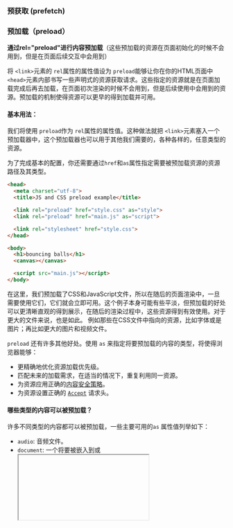 ### 预获取 (prefetch)





### 预加载（preload）

**通过rel="preload"进行内容预加载**（这些预加载的资源在页面初始化的时候不会用到，但是在页面后续交互中会用到）

将 `<link>`元素的 `rel`属性的属性值设为 `preload`能够让你在你的HTML页面中 `<head>`元素内部书写一些声明式的资源获取请求。这些指定的资源就是在页面加载完成后再去加载，在页面初次渲染的时候不会用到，但是后续使用中会用到的资源。预加载的机制使得资源可以更早的得到加载并可用。



#### 基本用法：

我们将使用 `preload`作为 `rel`属性的属性值。这种做法就把 `<link>`元素塞入一个预加载器中，这个预加载器也可以用于其他我们需要的，各种各样的，任意类型的资源。

为了完成基本的配置，你还需要通过`href`和`as`属性指定需要被预加载资源的资源路径及其类型。

```HTML
<head>
  <meta charset="utf-8">
  <title>JS and CSS preload example</title>

  <link rel="preload" href="style.css" as="style">
  <link rel="preload" href="main.js" as="script">

  <link rel="stylesheet" href="style.css">
</head>

<body>
  <h1>bouncing balls</h1>
  <canvas></canvas>

  <script src="main.js"></script>
</body>
```

在这里，我们预加载了CSS和JavaScript文件，所以在随后的页面渲染中，一旦需要使用它们，它们就会立即可用。这个例子本身可能有些平淡，但预加载的好处可以更清晰直观的得到展示，在随后的渲染过程中，这些资源得到有效使用。对于更大的文件来说，也是如此。 例如那些在CSS文件中指向的资源，比如字体或是图片；再比如更大的图片和视频文件。

`preload` 还有许多其他好处。使用 `as` 来指定将要预加载的内容的类型，将使得浏览器能够：

- 更精确地优化资源加载优先级。
- 匹配未来的加载需求，在适当的情况下，重复利用同一资源。
- 为资源应用正确的[内容安全策略](https://developer.mozilla.org/en-US/docs/Web/HTTP/CSP)。
- 为资源设置正确的 [`Accept`](https://developer.mozilla.org/en-US/docs/Web/HTTP/Headers/Accept) 请求头。



#### 哪些类型的内容可以被预加载？

许多不同类型的内容都可以被预加载，一些主要可用的`as` 属性值列举如下：

- `audio`: 音频文件。
- `document`: 一个将要被嵌入到<frame>或<iframe>内部的HTML文档。
- `embed`: 一个将要被嵌入到[<embed>](https://developer.mozilla.org/zh-CN/docs/Web/HTML/Element/embed)元素内部的资源。
- `fetch`: 那些将要通过fetch和XHR请求来获取的资源，比如一个ArrayBuffer或JSON文件。
- `font`: 字体文件。
- `image`: 图片文件。
- `object`: 一个将会被嵌入到[<embed>](https://developer.mozilla.org/zh-CN/docs/Web/HTML/Element/embed)元素内的文件。
- `script`: JavaScript文件。
- `style`: 样式表。
- `track`: WebVTT文件。
- `worker`: 一个JavaScript的web worker或shared worker。
- `video`: 视频文件。



#### 包含一个MIME类型

<link>元素可以接受一个type属性，着艺术学包含钙元素所指向资源的MIME类型。在浏览器进行预加载的时候，这个属性值将会非常有用——浏览器将使用`type`属性来判断它是否支持这一资源，如果浏览器支持这一类型资源的预加载，下载将会开始，否则便对其加以忽略。

```HTML
<head>
  <meta charset="utf-8">
  <title>Video preload example</title>

  <link rel="preload" href="sintel-short.mp4" as="video" type="video/mp4">
</head>
<body>
  <video controls>
    <source src="sintel-short.mp4" type="video/mp4">
    <source src="sintel-short.webm" type="video/webm">
    <p>Your browser doesn't support HTML5 video. Here is a <a href="sintel-short.mp4">link to the video</a> instead.</p>
  </video>
</body>
```

在这个实例中，支持MP4格式的浏览器将仅预加载并使用MP4资源，以使得视频播放器的表现尽可能的流畅，或者说，为用户提供更好的响应。而不支持MP4格式的浏览器仍然能够加载视频的WebM版本，但无法体验到预加载带来的良好体验。这个例子展示了预加载机制如何与渐进式增强的哲学进行有机的结合。



#### 跨域获取

如果你已经有了一个可以正确工作的[CORS](https://developer.mozilla.org/en-US/docs/Web/HTTP/CORS)设置，那么你也可以同样成功的预加载那些跨域资源，只需要你在`<link>`元素中设置好[`crossorigin`](https://developer.mozilla.org/zh-CN/docs/Web/HTML/Element/link#attr-crossorigin)属性即可。

一个有趣的情况是，如果你需要获取的是字体文件，那么即使是非跨域的情况下，也需要应用这一属性。因为各种各样的原因，这些获取请求必须使用以匿名模式使用CORS（如果你对其中的细节感兴趣，可以查看[Font fetching requirements](https://drafts.csswg.org/css-fonts/#font-fetching-requirements)一文）。

我们将以这个情况作为一个示例——首先是由于字体文件的加载是预加载方面一个好的用例，其次，这也比真正的配置一个跨域请求的例子要简单许多。你可以查看 [在Github上的示例源代码](https://github.com/mdn/html-examples/tree/master/link-rel-preload/fonts)（也可以查看[在线示例](https://mdn.github.io/html-examples/link-rel-preload/fonts/)）：

```HTML
<head>
  <meta charset="utf-8">
  <title>Web font example</title>

  <link rel="preload" href="fonts/cicle_fina-webfont.eot" as="font" type="application/vnd.ms-fontobject" crossorigin="anonymous">
  <link rel="preload" href="fonts/cicle_fina-webfont.woff2" as="font" type="font/woff2" crossorigin="anonymous">
  <link rel="preload" href="fonts/cicle_fina-webfont.woff" as="font" type="font/woff" crossorigin="anonymous">
  <link rel="preload" href="fonts/cicle_fina-webfont.ttf" as="font" type="font/ttf" crossorigin="anonymous">
  <link rel="preload" href="fonts/cicle_fina-webfont.svg" as="font" type="image/svg+xml" crossorigin="anonymous">

  <link rel="preload" href="fonts/zantroke-webfont.eot" as="font" type="application/vnd.ms-fontobject" crossorigin="anonymous">
  <link rel="preload" href="fonts/zantroke-webfont.woff2" as="font" type="font/woff2" crossorigin="anonymous">
  <link rel="preload" href="fonts/zantroke-webfont.woff" as="font" type="font/woff" crossorigin="anonymous">
  <link rel="preload" href="fonts/zantroke-webfont.ttf" as="font" type="font/ttf" crossorigin="anonymous">
  <link rel="preload" href="fonts/zantroke-webfont.svg" as="font" type="image/svg+xml" crossorigin="anonymous">

  <link href="style.css" rel="stylesheet" type="text/css">
</head>
<body>
  ...
</body>
```

你可以看到，在这里，我们不仅通过配置`type`属性提供了一个MIME类型的暗示，我们也提供了一个`crossorigin` 属性来处理CORS问题。



#### 支持媒体查询

`<link>`元素有一个很棒的特性是它们能够接受一个[`media`](https://developer.mozilla.org/zh-CN/docs/Web/HTML/Element/link#attr-media)属性。它们可以接受[媒体类型](https://developer.mozilla.org/en-US/docs/Web/CSS/@media#media_types)或有效的[媒体查询](https://developer.mozilla.org/en-US/docs/Web/CSS/Media_Queries/Using_media_queries)作为属性值，这将令你能够使用响应式的预加载！

看一个例子：

```HTML
<head>
  <meta charset="utf-8">
  <title>Responsive preload example</title>

  <link rel="preload" href="bg-image-narrow.png" as="image" media="(max-width: 600px)">
  <link rel="preload" href="bg-image-wide.png" as="image" media="(min-width: 601px)">

  <link rel="stylesheet" href="main.css">
</head>
<body>
  <header>
    <h1>My site</h1>
  </header>

  <script>
    var mediaQueryList = window.matchMedia("(max-width: 600px)");
    var header = document.querySelector('header');

    if(mediaQueryList.matches) {
      header.style.backgroundImage = 'url(bg-image-narrow.png)';
    } else {
      header.style.backgroundImage = 'url(bg-image-wide.png)';
    }
  </script>
</body>
```

你可以看到我们在`<link>`元素中包含了一个`media`属性，因此，当用户在使用较窄屏幕的设备时，较窄的图片将会被预加载，而在较宽的设备上，较宽的图片将被预加载。然后我们仍需要在header元素上附加合适的图片——通过[`Window.matchMedia`](https://developer.mozilla.org/zh-CN/docs/Web/API/Window/matchMedia) / [`MediaQueryList`](https://developer.mozilla.org/zh-CN/docs/Web/API/MediaQueryList) 来加以实现（可以查看[Testing media queries](https://developer.mozilla.org/en-US/docs/Web/CSS/Media_Queries/Testing_media_queries)一文来了解更多信息）。

这一特性将使另一种情况成为可能——字体在随着页面渲染完成的时候即可使用，减少了FOUT (无样式字体闪烁，flash of unstyled text)问题。

值得注意的是，这一特特性并不仅限于图片，或其他有着同样类型的文件，还有更多想象空间。比如，你可以在用户仅有较窄的屏幕，CPU和带宽资源较为有限的情况下预加载并展示一个简单的SVG图表，而在用户资源较为充裕的时候再去加载一系列复杂的JavaScript文件以显示一个有交互功能的3D模型。



#### 预加载&脚本化

另一项很棒的关于预加载的事情是，如果需要，你可以完全以脚本化的方式来执行这些预加载操作。例如，我们在这里创建一个[`HTMLLinkElement`](https://developer.mozilla.org/zh-CN/docs/Web/API/HTMLLinkElement)实例，然后将他们附加到DOM上：

```JavaScript
var preloadLink = document.createElement("link");
preloadLink.href = "myscript.js";
preloadLink.rel = "preload";
preloadLink.as = "script";
document.head.appendChild(preloadLink);
```

**这意味着浏览器将预加载这个JavaScript文件，但并不实际执行它。**

如果要对其加以执行，在需要的时候，你可以执行：

```JavaScript
var preloadedScript = document.createElement("script");
preloadedScript.src = "myscript.js";
document.body.appendChild(preloadedScript);
```

当你需要预加载一个脚本，但需要推迟到需要的时候才令其执行时，这种方式会特别有用。